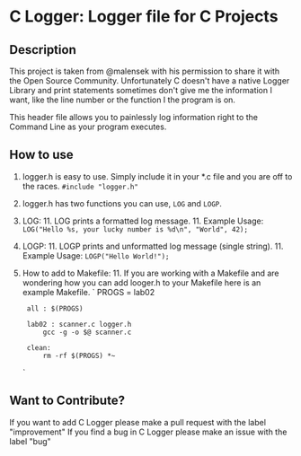 # C Logger: Logger file for C Projects

## Description
This project is taken from @malensek with his permission to share it with the Open Source Community.
Unfortunately C doesn't have a native Logger Library and print statements sometimes don't give me the 
information I want, like the line number or the function I the program is on. 

This header file allows you to painlessly log information right to the Command Line as your program 
executes.


## How to use
1. logger.h is easy to use. Simply include it in your *.c file and you are off to the races. `#include "logger.h"`

1. logger.h has two functions you can use, `LOG` and `LOGP`.

1. LOG:
    11. LOG prints a formatted log message.
    11. Example Usage:
        `LOG("Hello %s, your lucky number is %d\n", "World", 42);`
1. LOGP:
    11. LOGP prints and unformatted log message (single string).
    11. Example Usage:
        `LOGP("Hello World!");`
1. How to add to Makefile:
    11. If you are working with a Makefile and are wondering how you can add 
        looger.h to your Makefile here is an example Makefile.
    `
        PROGS = lab02

        all : $(PROGS)

        lab02 : scanner.c logger.h
            gcc -g -o $@ scanner.c

        clean:
            rm -rf $(PROGS) *~
    `

## Want to Contribute?
If you want to add C Logger please make a pull request with the label "improvement"
If you find a bug in C Logger please make an issue with the label "bug"
